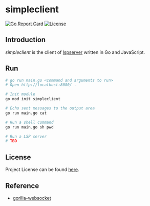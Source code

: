 # simpleclient

[![Go Report Card](https://goreportcard.com/badge/github.com/lspserver/simpleclient)](https://goreportcard.com/report/github.com/lspserver/simpleclient)
[![License](https://img.shields.io/github/license/lspserver/simpleclient.svg)](https://github.com/lspserver/simpleclient/blob/main/LICENSE)



## Introduction

*simpleclient* is the client of [lspserver](https://github.com/lspserver) written in Go and JavaScript.



## Run

```bash
# go run main.go <command and arguments to run>
# Open http://localhost:8080/ .

# Init module
go mod init simpleclient

# Echo sent messages to the output area
go run main.go cat

# Run a shell command
go run main.go sh pwd

# Run a LSP server
# TBD
```



## License

Project License can be found [here](LICENSE).



## Reference

- [gorilla-websocket](https://github.com/gorilla/websocket/tree/master/examples/command)
